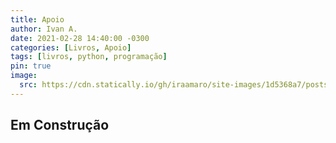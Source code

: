 ```yaml
---
title: Apoio
author: Ivan A.
date: 2021-02-28 14:40:00 -0300
categories: [Livros, Apoio]
tags: [livros, python, programação]
pin: true
image:
  src: https://cdn.statically.io/gh/iraamaro/site-images/1d5368a7/posts/2021_02_28/9788575224465_front.jpg
---
```


## Em Construção

